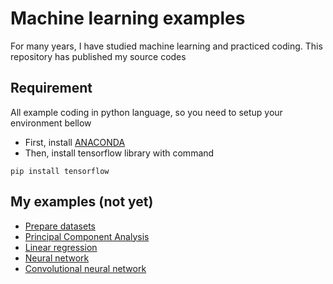 # Machine learning examples

For many years, I have studied machine learning and practiced coding. This repository has published my source codes

## Requirement

All example coding in python language, so you need to setup your environment bellow 

* First, install [ANACONDA](https://www.continuum.io/downloads)
* Then, install tensorflow library with command

`pip install tensorflow`

## My examples (not yet) 

* [Prepare datasets](Prepare_datasets)
* [Principal Component Analysis](Principal_Component_Analysis)
* [Linear regression](Linear_regression)
* [Neural network](Neural_network)
* [Convolutional neural network](Convolutional_neural_network)
